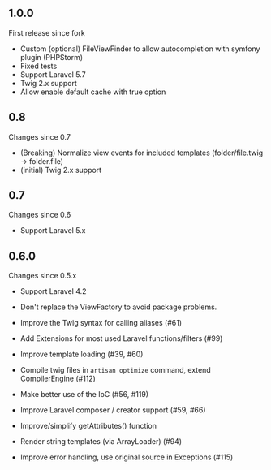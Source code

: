 ## 1.0.0

First release since fork

- Custom (optional) FileViewFinder to allow autocompletion with symfony plugin (PHPStorm)
- Fixed tests
- Support Laravel 5.7
- Twig 2.x support
- Allow enable default cache with true option

## 0.8

Changes since 0.7

 - (Breaking) Normalize view events for included templates (folder/file.twig -> folder.file)
 - (initial) Twig 2.x support
 
## 0.7

Changes since 0.6

 - Support Laravel 5.x

## 0.6.0

Changes since 0.5.x

 - Support Laravel 4.2
 - Don't replace the ViewFactory to avoid package problems.
 - Improve the Twig syntax for calling aliases (#61)
 - Add Extensions for most used Laravel functions/filters (#99)
 - Improve template loading (#39, #60)
 - Compile twig files in `artisan optimize` command, extend CompilerEngine (#112)
 - Make better use of the IoC (#56, #119)
 - Improve Laravel composer / creator support (#59, #66)
 - Improve/simplify getAttributes() function
 - Render string templates (via ArrayLoader) (#94)

 - Improve error handling, use original source in Exceptions (#115)
